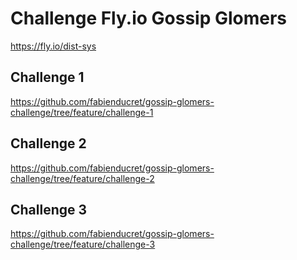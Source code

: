# Challenge Fly.io Gossip Glomers

https://fly.io/dist-sys

## Challenge 1

https://github.com/fabienducret/gossip-glomers-challenge/tree/feature/challenge-1

## Challenge 2

https://github.com/fabienducret/gossip-glomers-challenge/tree/feature/challenge-2

## Challenge 3

https://github.com/fabienducret/gossip-glomers-challenge/tree/feature/challenge-3
